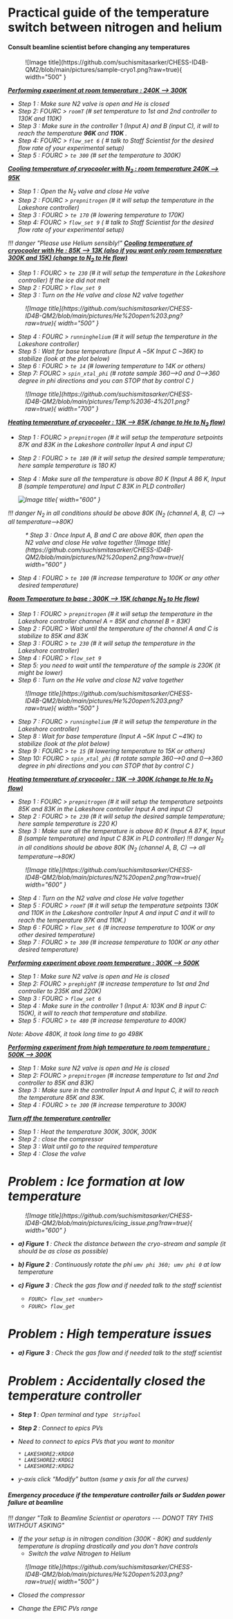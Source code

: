 

# Practical guide of the temperature switch between nitrogen and helium

#### Consult beamline scientist before changing any temperatures


<figure markdown>
  ![Image title](https://github.com/suchismitasarker/CHESS-ID4B-QM2/blob/main/pictures/sample-cryo1.png?raw=true){ width="500" }
</figure>


<b><i><u> Performing experiment at room temperature : 240K --> 300K </b></u>

* Step 1 : Make sure N2 valve is open and He is closed
* Step 2: <i> FOURC > `roomT`  (# set temperature to 1st and 2nd controller to 130K and 110K)
* Step 3 : Make sure in the controller 1 (Input A) and B (input C), it will to reach the temperature <b>96K </b> and <b>110K </b>.
* Step 4: <i> FOURC > `flow_set 6` ( # talk to Staff Scientist for the desired flow rate of your experimental setup)
* Step 5 : FOURC > `te 300` </i>   (# set the temperature to 300K)


<b><i><u> Cooling temperature of cryocooler with N<sub>2</sub> : room temperature 240K --> 95K </b> </u>

* Step 1 : Open the N<sub>2</sub> valve and close He valve
* Step 2 : <i> FOURC > `prepnitrogen` </i> (# it will setup the temperature in the Lakeshore controller)
* Step 3 : <i> FOURC > `te 170` </i>   (# lowering temperature to 170K)
* Step 4: <i> FOURC > `flow_set 9` ( # talk to Staff Scientist for the desired flow rate of your experimental setup)



!!! danger "Please use Helium sensibly!"
<b><i><u> Cooling temperature of cryocooler with He : 85K --> 13K (also if you want only room temperature 300K and 15K) (change to N<sub>2</sub> to He flow)</b></u> 

* Step 1 : <i> FOURC > `te 230` </i> (# it will setup the temperature in the Lakeshore controller)
If the ice did not melt 
* Step 2 : <i> FOURC > `flow_set 9` </i>
* Step 3 : Turn on the He valve  and close N2 valve together

<figure markdown>
  ![Image title](https://github.com/suchismitasarker/CHESS-ID4B-QM2/blob/main/pictures/He%20open%203.png?raw=true){ width="500" }
</figure>

* Step 4 : <i> FOURC > `runninghelium` </i> (# it will setup the temperature in the Lakeshore controller)
* Step 5 : Wait for base temperature (Input A ~5K Input C ~36K) to stabilize (look at the plot below)
* Step 6 : <i> FOURC > `te 14` </i>   (# lowering temperature to 14K or others)
* Step 7: <i> FOURC > `spin_xtal_phi` </i> (# rotate sample 360-->0 and 0-->360 degree in phi directions and you can STOP that by control C )

<figure markdown>
  ![Image title](https://github.com/suchismitasarker/CHESS-ID4B-QM2/blob/main/pictures/Temp%2036-4%201.png?raw=true){ width="700" }
</figure>


<b><i><u> Heating temperature of cryocooler : 13K --> 85K (change to He to N<sub>2</sub> flow)</b></u>


* Step 1 : <i> FOURC > `prepnitrogen` </i> (# it will setup the temperature setpoints 87K and 83K in the Lakeshore controller Input A and input C)
* Step 2 : <i> FOURC > `te 180` </i> (# it will setup the desired sample temperature; here sample temperature is 180 K)
* Step 4 : Make sure all the temperature is above 80 K (Input A 86 K, Input B (sample temperature) and Input C 83K in PLD controller)

  ![Image title](https://github.com/suchismitasarker/CHESS-ID4B-QM2/blob/main/pictures/Temp%2086-83%201.png?raw=true){ width="600" }
</figure>

!!! danger
    </i>N<sub>2</sub> in all conditions should be above 80K (N<sub>2</sub> (channel A, B, C) --> all temperature-->80K)
<figure markdown>
* Step 3 : Once Input A, B and C are above 80K, then open the N2 valve and close He valve together
  ![Image title](https://github.com/suchismitasarker/CHESS-ID4B-QM2/blob/main/pictures/N2%20open2.png?raw=true){ width="600" }
</figure>

* Step 4 : <i> FOURC > `te 100` </i>   (# increase temperature to 100K or any other desired temperature)


<b><i><u> Room Temperature to base : 300K --> 15K (change N<sub>2</sub> to He flow)</b></u>

* Step 1 : <i> FOURC > `prepnitrogen` </i> (# it will setup the temperature in the Lakeshore controller channel A = 85K and channel B = 83K)
* Step 2 : <i> FOURC > Wait until the temperature of the channel A and C is stabilize to 85K and 83K
* Step 3 : <i> FOURC > `te 230` </i> (# it will setup the temperature in the Lakeshore controller)
* Step 4 : <i> FOURC > `flow_set 9` </i>
* Step 5: <i> you need to wait until the temperature of the sample is 230K (it might be lower)
* Step 6 : Turn on the He valve  and close N2 valve together

<figure markdown>
  ![Image title](https://github.com/suchismitasarker/CHESS-ID4B-QM2/blob/main/pictures/He%20open%203.png?raw=true){ width="500" }
</figure>

* Step 7 : <i> FOURC > `runninghelium` </i> (# it will setup the temperature in the Lakeshore controller)
* Step 8 : Wait for base temperature (Input A ~5K Input C ~41K) to stabilize (look at the plot below)
* Step 9 : <i> FOURC > `te 15` </i>   (# lowering temperature to 15K or others)
* Step 10: <i> FOURC > `spin_xtal_phi` </i> (# rotate sample 360-->0 and 0-->360 degree in phi directions and you can STOP that by control C )


<b><i><u> Heating temperature of cryocooler : 13K --> 300K (change to He to N<sub>2</sub> flow)</b></u>


* Step 1 : <i> FOURC > `prepnitrogen` </i> (# it will setup the temperature setpoints 85K and 83K in the Lakeshore controller Input A and input C)
* Step 2 : <i> FOURC > `te 230` </i> (# it will setup the desired sample temperature; here sample temperature is 220 K)
* Step 3 : Make sure all the temperature is above 80 K (Input A 87 K, Input B (sample temperature) and Input C 83K in PLD controller)
!!! danger
    </i>N<sub>2</sub> in all conditions should be above 80K (N<sub>2</sub> (channel A, B, C) --> all temperature-->80K)
<figure markdown>
  ![Image title](https://github.com/suchismitasarker/CHESS-ID4B-QM2/blob/main/pictures/N2%20open2.png?raw=true){ width="600" }
</figure>


* Step 4 : Turn on the N2 valve  and close He valve together
* Step 5 : <i> FOURC > `roomT` </i>   (# it will setup the temperature setpoints 130K and 110K in the Lakeshore controller Input A and input C and it will to reach the temperature 97K and 110K.)
* Step 6 : <i> FOURC > `flow_set 6` </i>   (# increase temperature to 100K or any other desired temperature)
* Step 7 : <i> FOURC > `te 300` </i>   (# increase temperature to 100K or any other desired temperature)



<b><i><u> Performing experiment above room temperature : 300K --> 500K </b></u>

* Step 1 : Make sure N2 valve is open and He is closed
* Step 2: <i> FOURC > `prephighT`  (# increase temperature to 1st and 2nd controller to 235K and 220K)
* Step 3 : <i> FOURC > `flow_set 6`
* Step 4 : Make sure in the controller 1 (Input A: 103K and B input C: 150K), it will to reach that temperature and stabilize.
* Step 5 : FOURC > `te 480` </i>   (# increase temperature to 400K)

 <i> Note: Above 480K, it took long time to go 498K </i> 

<b><i><u> Performing experiment from high temperature to room temperature : 500K --> 300K </b></u>

* Step 1 : Make sure N2 valve is open and He is closed
* Step 2: <i> FOURC > `prepnitrogen`  (# increase temperature to 1st and 2nd controller to 85K and 83K)
* Step 3 : Make sure in the controller  Input A and Input C, it will to reach the temperature 85K and 83K.
* Step 4 : FOURC > `te 300` </i>   (# increase temperature to 300K)


<b><i><u> Turn off the temperature controller </b></i></u>

* Step 1 : Heat the temperature 300K, 300K, 300K
* Step 2 : close the compressor
* Step 3 : Wait until go to the required temperature
* Step 4 : Close the valve



# Problem : Ice formation at low temperature

<figure markdown>
  ![Image title](https://github.com/suchismitasarker/CHESS-ID4B-QM2/blob/main/pictures/icing_issue.png?raw=true){ width="600" }
</figure>
 
* <i><b> a) Figure 1</b></i> : Check the distance between the cryo-stream and sample (it should be as close as possible)
* <i><b> b) Figure 2</b></i> : Continuously rotate the phi `umv phi 360; umv phi 0` at low temperature
* <i><b> c) Figure 3</b></i> : Check the gas flow and if needed talk to the staff scientist 
        
    * `FOURC> flow_set <number>`
    * `FOURC> flow_get `


# Problem : High temperature issues
* <i><b> a) Figure 3</b></i> : Check the gas flow and if needed talk to the staff scientist

# Problem : Accidentally closed the temperature controller

* <i><b> Step 1 </b></i> : Open terminal and type ` StripTool`
* <i><b> Step 2 </b></i> : Connect to epics PVs


* Need to connect to epics PVs that you want to monitor

      * LAKESHORE2:KRDG0
      * LAKESHORE2:KRDG1
      * LAKESHORE2:KRDG2

* y-axis click “Modify” button (same y axis for all the curves)


#### Emergency proceduce if the temperature controller fails or Sudden power failure at beamline

!!! danger "Talk to Beamline Scientist or operators --- DONOT TRY THIS WITHOUT ASKING" 

* If the your setup is in nitrogen condition (300K - 80K) and suddenly temperature is dropiing drastically and you don't have controls 
  * Switch the valve Nitrogen to Helium 

<figure markdown>
  ![Image title](https://github.com/suchismitasarker/CHESS-ID4B-QM2/blob/main/pictures/He%20open%203.png?raw=true){ width="500" }
</figure>

  * Closed the compressor

  * Change the EPIC PVs range


